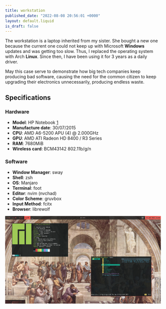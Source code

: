 ```yaml
---
title: workstation
published_date: "2022-08-08 20:56:01 +0000"
layout: default.liquid
is_draft: false
---
```


The workstation is a laptop inherited from my sister. She bought a new one because the current one could not keep up with Microsoft **Windows** updates and was getting too slow. Thus, I replaced the operating system with Arch **Linux**. Since then, I have been using it for 3 years as a daily driver. 

May this case serve to demonstrate how big tech companies keep producing bad software, causing the need for the common citizen to keep upgrading their electronics unnecessarily, producing endless waste.

## Specifications

### Hardware

- **Model**: HP Notebook [1](https://support.hp.com/us-en/product/hp-15-af100-notebook-pc-series/8543365/model/9243070/document/c04951628)
- **Manufacture date**: 30/07/2015
- **CPU**: AMD A6-5200 APU (4) @ 2.000GHz
- **GPU**: AMD ATI Radeon HD 8400 / R3 Series
- **RAM**: 7680MiB
- **Wireless card**: BCM43142 802.11b/g/n

### Software

- **Window Manager**: sway
- **Shell**: zsh
- **OS**: Manjaro
- **Terminal**: foot
- **Editor**: nvim (nvchad)
- **Color Scheme**: gruvbox
- **Input Method**: fcitx
- **Browser**: librewolf

![environment](../media/desktop.jpg)
